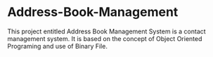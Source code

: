 # Address-Book-Management
This project entitled Address Book Management System is a contact management  system. It is based on the concept of Object Oriented Programing and use of Binary File.
